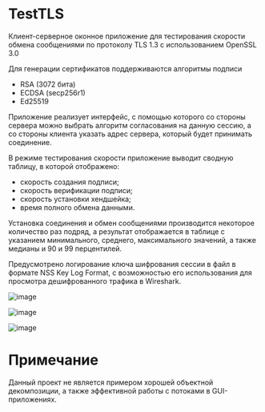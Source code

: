 # TestTLS
Клиент-серверное оконное приложение для тестирования скорости обмена сообщениями по протоколу TLS 1.3 с использованием OpenSSL 3.0

Для генерации сертификатов поддерживаются алгоритмы подписи
- RSA (3072 бита)
- ECDSA (secp256r1)
- Ed25519

Приложение реализует интерфейс, с помощью которого со стороны сервера можно выбрать алгоритм согласования на данную сессию, а со стороны клиента указать адрес сервера, который будет принимать соединение.

В режиме тестирования скорости приложение выводит сводную таблицу, в которой отображено: 
- скорость создания подписи;
- скорость верификации подписи;
- скорость установки хендшейка;
- время полного обмена данными.

Установка соединения и обмен сообщениями производится некоторое количество раз подряд, а результат отображается в таблице с указанием минимального, среднего, максимального значений, а также медианы и 90 и 99 перцентилей.

Предусмотрено логирование ключа шифрования сессии в файл в формате NSS Key Log Format, с возможностью его использования для просмотра дешифрованного трафика в Wireshark.

![image](https://user-images.githubusercontent.com/88583217/194897838-6607c6ab-03dd-4385-80d0-654c905f70f6.png)

![image](https://user-images.githubusercontent.com/88583217/195645850-b576382b-058c-47d9-9c0b-ddfd77d6551f.png)

![image](https://user-images.githubusercontent.com/88583217/194898098-717640f6-c78a-43e8-a2db-6f67624a3fcf.png)

# Примечание
Данный проект не является примером хорошей объектной декомпозиции, а также эффективной работы с потоками в GUI-приложениях.
